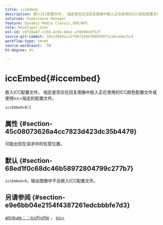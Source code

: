 ```yaml
---
title: iccEmbed
description: 嵌入ICC配置文件。 指定是否应在回复图像中嵌入正在使用的ICC颜色配置文件或使用icc=指定的配置文件。
solution: Experience Manager
feature: Dynamic Media Classic,SDK/API
role: Developer,User
exl-id: c0f28a87-c168-4c6b-bbe1-af6b98e9f52f
source-git-commit: 3be1d948ac22f907169ef09b509f1cebceaec5c4
workflow-type: tm+mt
source-wordcount: '70'
ht-degree: 4%

---
```


# iccEmbed{#iccembed}

嵌入ICC配置文件。 指定是否应在回复图像中嵌入正在使用的ICC颜色配置文件或使用icc=指定的配置文件。

`iccEmbed=0|1`

## 属性 {#section-45c08073626a4cc7823d423dc35b4479}

可能出现在请求中的任意位置。

## 默认 {#section-68ed1f0c68dc46b58972804799c277b7}

`iccEmbed=0`，输出图像中不会嵌入ICC配置文件。

## 另请参阅 {#section-e9e6bb04e2154f4387261edcbbbfe7d3}

[attribute：：IccProfile](../../../../../ir-api/material-cat/image-rendering-api-ref/c-ir-material-catalog/c-ir-attributes-reference/r-ir-iccprofilegray.md#reference-712f1d0dcca748df9aaf495681bb39e6) ， [icc=](../../../../../ir-api/http-protocol/image-rendering-api-ref/c-ir-http-protocol-ref/c-ir-http-protocol-command-reference/r-ir-icc.md#reference-86a2fff3cef24982ad2063d977a16e06)
